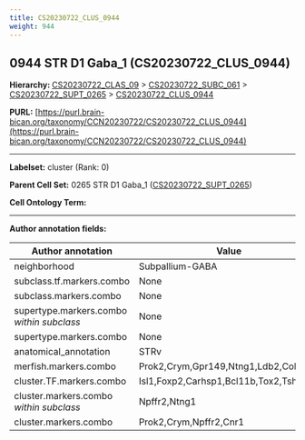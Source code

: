 ```yaml
---
title: CS20230722_CLUS_0944
weight: 944
---
```

## 0944 STR D1 Gaba_1 (CS20230722_CLUS_0944)
<b>Hierarchy: </b>
[CS20230722_CLAS_09](../CS20230722_CLAS_09) >
[CS20230722_SUBC_061](../CS20230722_SUBC_061) >
[CS20230722_SUPT_0265](../CS20230722_SUPT_0265) >
[CS20230722_CLUS_0944](../CS20230722_CLUS_0944)

**PURL:** [https://purl.brain-bican.org/taxonomy/CCN20230722/CS20230722_CLUS_0944](https://purl.brain-bican.org/taxonomy/CCN20230722/CS20230722_CLUS_0944)

---


**Labelset:** cluster (Rank: 0)

**Parent Cell Set:** 0265 STR D1 Gaba_1 ([CS20230722_SUPT_0265](../CS20230722_SUPT_0265))



**Cell Ontology Term:** 

[MARKER GENES.]: #


---

[TRANSFERRED ANNOTATIONS.]: #


[AUTHOR ANNOTATION FIELDS.]: #


**Author annotation fields:**

| Author annotation | Value |
|-------------------|-------|
|neighborhood|Subpallium-GABA|
|subclass.tf.markers.combo|None|
|subclass.markers.combo|None|
|supertype.markers.combo _within subclass_|None|
|supertype.markers.combo|None|
|anatomical_annotation|STRv|
|merfish.markers.combo|Prok2,Crym,Gpr149,Ntng1,Ldb2,Col11a1|
|cluster.TF.markers.combo|Isl1,Foxp2,Carhsp1,Bcl11b,Tox2,Tshz1|
|cluster.markers.combo _within subclass_|Npffr2,Ntng1|
|cluster.markers.combo|Prok2,Crym,Npffr2,Cnr1|

